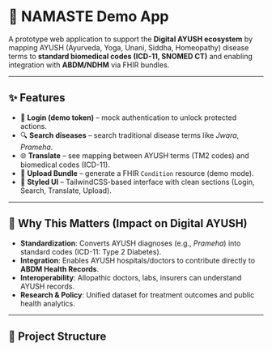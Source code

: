 # 🌿 NAMASTE Demo App

A prototype web application to support the **Digital AYUSH ecosystem** by mapping AYUSH (Ayurveda, Yoga, Unani, Siddha, Homeopathy) disease terms to **standard biomedical codes (ICD-11, SNOMED CT)** and enabling integration with **ABDM/NDHM** via FHIR bundles.

---

## ✨ Features

- 🔑 **Login (demo token)** – mock authentication to unlock protected actions.  
- 🔍 **Search diseases** – search traditional disease terms like *Jwara*, *Prameha*.  
- 🌐 **Translate** – see mapping between AYUSH terms (TM2 codes) and biomedical codes (ICD-11).  
- 📂 **Upload Bundle** – generate a FHIR `Condition` resource (demo mode).  
- 🎨 **Styled UI** – TailwindCSS-based interface with clean sections (Login, Search, Translate, Upload).  

---

## 🏥 Why This Matters (Impact on Digital AYUSH)

- **Standardization**: Converts AYUSH diagnoses (e.g., *Prameha*) into standard codes (ICD-11: Type 2 Diabetes).  
- **Integration**: Enables AYUSH hospitals/doctors to contribute directly to **ABDM Health Records**.  
- **Interoperability**: Allopathic doctors, labs, insurers can understand AYUSH records.  
- **Research & Policy**: Unified dataset for treatment outcomes and public health analytics.  

---

## 📂 Project Structure

